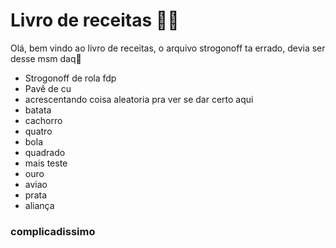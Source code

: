 # Livro de receitas :man_cook:

Olá, bem vindo ao livro de receitas, o arquivo strogonoff ta errado, devia ser desse msm daq:wave:

- Strogonoff de rola fdp
- Pavê de cu
- acrescentando coisa aleatoria pra ver se dar certo aqui
- batata
- cachorro
- quatro
- bola
- quadrado
- mais teste
- ouro
- aviao
- prata
- aliança

### complicadissimo

